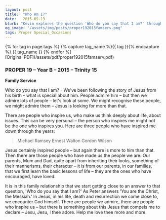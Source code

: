```yaml
---
layout: post
title:  "Who Am I?"
date:   2015-09-13
blurb: "Kevin explores the question 'Who do you say that I am?' through the lens of personal inspiration and influence. He compares admiration of public figures to the deeper, more personal impact of family and individuals who shape our lives. Ultimately, he points to Jesus as the Christ, whose life, death, and resurrection bring us closest to encountering God himself."
og_image: "/assets/img/posts/proper192015famserv.png"
tags: Proper Special_Occasions
---    
```

<div class="tag-pills">
  {% for tag in page.tags %}
    {% capture tag_name %}{{ tag }}{% endcapture %}
    <a href="{{ site.baseurl }}/tag/{{ tag_name | slugify }}" class="tag-pill">{{ tag_name }}</a>
  {% endfor %}
</div>
[Original PDF](/assets/pdf/proper192015famserv.pdf)

### PROPER 19 – Year B – 2015 – Trinity 15

**Family Service**

Who do you say that I am? - We've been following the story of Jesus from his birth – what is special about him. People admire him – but then we admire lots of people – let's look at some. We might recognise these people, we might admire them – Jesus is looking for more than that.

There are people who inspire us, who make us think deeply about life, about issues. This can be very personal – the person who inspires me might not be the one who inspires you. Here are three people who have inspired me down through the years:

> Michael Ramsey
> Ernest Walton
> Gordon Wilson

Jesus certainly inspired people – but again there is more to him than that. Then there are those people who have made us the people we are. Our parents, Mum and Dad, quite apart from inheriting their looks, something of their mannerisms, their character – it is from our parents, in our families, that we first learn the basic lessons of life – they are the ones who have encouraged, have loved.

It is in this family relationship that we start getting close to an answer to that question, 'Who do you say that I am?' As Peter answers 'You are the Christ, the Messiah.' In Jesus, in his life, death and resurrection we come close to, we encounter God himself. There are people we admire, there are people who inspire us – but there is something about this Jesus that compels me to declare – Jesu, Jesu, I thee adore. Help me love thee more and more.
